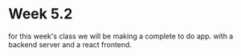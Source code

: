 # Week 5.2

for this week's class we will be making a complete to do app. with a backend server and a react frontend.